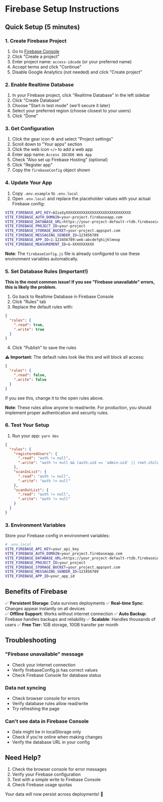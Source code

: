 # Firebase Setup Instructions

## Quick Setup (5 minutes)

### 1. Create Firebase Project

1. Go to [Firebase Console](https://console.firebase.google.com/)
2. Click "Create a project"
3. Enter project name: `access-idcode` (or your preferred name)
4. Accept terms and click "Continue"
5. Disable Google Analytics (not needed) and click "Create project"

### 2. Enable Realtime Database

1. In your Firebase project, click "Realtime Database" in the left sidebar
2. Click "Create Database"
3. Choose "Start in test mode" (we'll secure it later)
4. Select your preferred region (choose closest to your users)
5. Click "Done"

### 3. Get Configuration

1. Click the gear icon ⚙️ and select "Project settings"
2. Scroll down to "Your apps" section
3. Click the web icon `</>` to add a web app
4. Enter app name: `Access IDCODE Web App`
5. Check "Also set up Firebase Hosting" (optional)
6. Click "Register app"
7. Copy the `firebaseConfig` object shown

### 4. Update Your App

1. Copy `.env.example` to `.env.local`
2. Open `.env.local` and replace the placeholder values with your actual Firebase config:

```bash
VITE_FIREBASE_API_KEY=AIzaSyXXXXXXXXXXXXXXXXXXXXXXXXXXXXXX
VITE_FIREBASE_AUTH_DOMAIN=your-project.firebaseapp.com
VITE_FIREBASE_DATABASE_URL=https://your-project-default-rtdb.firebaseio.com
VITE_FIREBASE_PROJECT_ID=your-project
VITE_FIREBASE_STORAGE_BUCKET=your-project.appspot.com
VITE_FIREBASE_MESSAGING_SENDER_ID=123456789
VITE_FIREBASE_APP_ID=1:123456789:web:abcdefghijklmnop
VITE_FIREBASE_MEASUREMENT_ID=G-XXXXXXXXXX
```

**Note**: The `firebaseConfig.js` file is already configured to use these environment variables automatically.

### 5. Set Database Rules (Important!)

**This is the most common issue! If you see "Firebase unavailable" errors, this is likely the problem.**

1. Go back to Realtime Database in Firebase Console
2. Click "Rules" tab
3. Replace the default rules with:

```json
{
  "rules": {
    ".read": true,
    ".write": true
  }
}
```

4. Click "Publish" to save the rules

**⚠️ Important:** The default rules look like this and will block all access:

```json
{
  "rules": {
    ".read": false,
    ".write": false
  }
}
```

If you see this, change it to the open rules above.

**Note**: These rules allow anyone to read/write. For production, you should implement proper authentication and security rules.

### 6. Test Your Setup

1. Run your app: `yarn dev`

```json
{
  "rules": {
    "registeredUsers": {
      ".read": "auth != null",
      ".write": "auth != null && (auth.uid == 'admin-uid' || root.child('admins').child(auth.uid).exists())"
    },
    "scanInList": {
      ".read": "auth != null",
      ".write": "auth != null"
    },
    "scanOutList": {
      ".read": "auth != null",
      ".write": "auth != null"
    }
  }
}
```

### 3. Environment Variables

Store your Firebase config in environment variables:

```bash
# .env.local
VITE_FIREBASE_API_KEY=your_api_key
VITE_FIREBASE_AUTH_DOMAIN=your_project.firebaseapp.com
VITE_FIREBASE_DATABASE_URL=https://your_project-default-rtdb.firebaseio.com
VITE_FIREBASE_PROJECT_ID=your_project
VITE_FIREBASE_STORAGE_BUCKET=your_project.appspot.com
VITE_FIREBASE_MESSAGING_SENDER_ID=123456789
VITE_FIREBASE_APP_ID=your_app_id
```

## Benefits of Firebase

✅ **Persistent Storage**: Data survives deployments
✅ **Real-time Sync**: Changes appear instantly on all devices  
✅ **Offline Support**: Works without internet connection
✅ **Auto Backup**: Firebase handles backups and reliability
✅ **Scalable**: Handles thousands of users
✅ **Free Tier**: 1GB storage, 10GB transfer per month

## Troubleshooting

### "Firebase unavailable" message

- Check your internet connection
- Verify firebaseConfig.js has correct values
- Check Firebase Console for database status

### Data not syncing

- Check browser console for errors
- Verify database rules allow read/write
- Try refreshing the page

### Can't see data in Firebase Console

- Data might be in localStorage only
- Check if you're online when making changes
- Verify the database URL in your config

## Need Help?

1. Check the browser console for error messages
2. Verify your Firebase configuration
3. Test with a simple write to Firebase Console
4. Check Firebase usage quotas

Your data will now persist across deployments! 🎉
